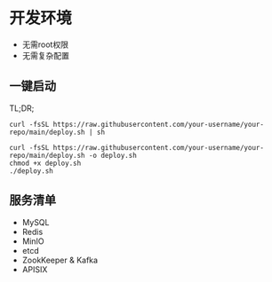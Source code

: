 # 开发环境

- 无需root权限
- 无需复杂配置

## 一键启动

TL;DR;

```shell
curl -fsSL https://raw.githubusercontent.com/your-username/your-repo/main/deploy.sh | sh
```

```shell
curl -fsSL https://raw.githubusercontent.com/your-username/your-repo/main/deploy.sh -o deploy.sh
chmod +x deploy.sh
./deploy.sh
```

## 服务清单

- MySQL
- Redis
- MinIO
- etcd
- ZookKeeper & Kafka
- APISIX
